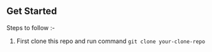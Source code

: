 ## Get Started

Steps to follow :-
1. First clone this repo and run command ```git clone your-clone-repo```
